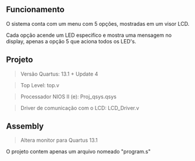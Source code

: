 ## Funcionamento

O sistema conta com um menu com 5 opções, mostradas em um visor LCD.

Cada opção acende um LED especifico e mostra uma mensagem no display, apenas a opção 5 que aciona todos os LED's.

## Projeto
>Versão Quartus: 13.1 + Update 4

>Top Level: top.v

>Processador NIOS II (e): Proj_qsys.qsys

>Driver de comunicação com o LCD: LCD_Driver.v

## Assembly
> Altera monitor para Quartus 13.1

O projeto contem apenas um arquivo nomeado "program.s"
